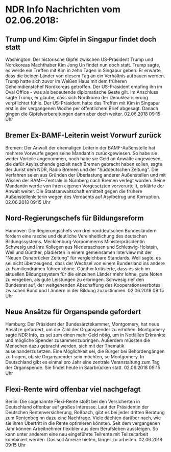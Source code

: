 # NDR Info Nachrichten vom 02.06.2018:


## Trump und Kim: Gipfel in Singapur findet doch statt
Washington:	Der historische Gipfel zwischen US-Präsident Trump und Nordkoreas Machthaber Kim Jong Un findet nun doch statt. Trump sagte, es werde ein Treffen mit Kim in zehn Tagen in Singapur geben. Er erwarte, dass die beiden Länder von diesem Tag an ein Verhältnis aufbauen werden. Trump hatte sich zuvor im Weißen Haus mit dem früheren Geheimdienstchef Nordkoreas getroffen. Der US-Präsident empfing ihn im Oval Office - was als bedeutende diplomatische Geste gilt. Im Anschluss sagte Trump, er glaube, dass sich Nordkorea der Denuklearisierung verpflichtet fühle. Der US-Präsident hatte das Treffen mit Kim in Singapur erst in der vergangenen Woche per öffentlichem Brief abgesagt. Danach gingen die Gipfelvorbereitungen dann aber doch weiter. 02.06.2018 09:15 Uhr 

## Bremer Ex-BAMF-Leiterin weist Vorwurf zurück
Bremen: Der Anwalt der ehemaligen Leiterin der BAMF-Außenstelle hat mehrere Vorwürfe gegen seine Mandantin zurückgewiesen. So habe sie weder Vorteile angenommen, noch habe sie Geld an Anwälte angewiesen, die dafür Asylsuchende gezielt nach Bremen gebracht haben sollen, sagte der Jurist dem NDR, Radio Bremen und der "Süddeutschen Zeitung". Die Verfahren seien aus Gründen der Überlastung anderer Außenstellen und mit Wissen der BAMF-Zentrale in Nürnberg nach Bremen verlegt worden. Seine Mandantin werde von ihren eigenen Vorgesetzten vorverurteilt, erklärte der Anwalt weiter. Die Staatsanwaltschaft ermittelt gegen die frühere Außenstellenleiterin wegen des Verdachts auf Asylbetrug und Korruption. 02.06.2018 09:15 Uhr 

## Nord-Regierungschefs für Bildungsreform
Hannover: Die Regierungschefs von drei norddeutschen Bundesländern fordern eine rasche und deutliche Vereinheitlichung des deutschen Bildungssystems. Mecklenburg-Vorpommerns Ministerpräsidentin Schwesig und ihre Kollegen aus Niedersachsen und Schleswig-Holstein, Weil und Günther, plädierten in einem gemeinsamen Interview mit der "Neuen Osnabrücker Zeitung" für vergleichbare Standards. Weil sagte, es sei nicht überzeugend, dass der Wechsel von einem Bundesland ins andere zu Familiendramen führen könne. Günther kritisierte, dass es sich im aktuellen Bildungssystem für die einzelnen Länder mehr lohne, gute Noten zu vergeben, als gute Leistungen zu erbringen. Schwesig rief den Bundesrat auf, der weitgehenden Abschaffung des Kooperationsverbotes zwischen Bund und Ländern in der Bildung zuzustimmen. 02.06.2018 09:15 Uhr 

## Neue Ansätze für Organspende gefordert
Hamburg:	Der Präsident der Bundesärztekammer, Montgomery, hat neue Ansätze gefordert, um die Zahl der Organspender zu erhöhen. Montgomery sagte NDR Info, es sei zum einen mehr Geld nötig, um in Notfällen Erkrankte und mögliche Spender zusammenzubringen. Außerdem müssten die Menschen dazu gebracht werden, sich mit der Thematik auseinanderzusetzen. Eine Möglichkeit sei, die Bürger bei Behördengängen zu fragen, ob sie Organspender sein möchten, so Montgomery. In Deutschland gibt es einmal pro Jahr eine zentrale Veranstaltung zum Tag der Organspende. Sie findet heute in Saarbrücken statt. 02.06.2018 09:15 Uhr 

## Flexi-Rente wird offenbar viel nachgefagt
Berlin: Die sogenannte Flexi-Rente stößt bei den Versicherten in Deutschland offenbar auf großes Interesse. Laut der Präsidentin der Deutschen Rentenversicherung, Roßbach, gibt es bei jeder dritten Beratung zum Rentenbeginn dazu eine Nachfrage. Viele dächten darüber nach, wie sie ihren Übertritt in die Rente optimieren könnten. Seit dem vergangenen Jahr können Arbeitnehmer flexibler aus dem Berufsleben aussteigen. So kann unter anderem eine neu eingeführte Teilrente mit Teilzeitarbeit kombiniert werden. Das soll Anreize bieten, länger zu arbeiten. 02.06.2018 09:15 Uhr 
